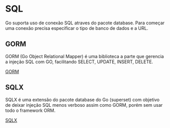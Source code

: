 # SQL

Go suporta uso de conexão SQL atraves do pacote database. Para começar uma conexão precisa especificar o tipo de banco de dados e a URL.

## GORM

GORM (Go Object Relational Mapper) é uma biblioteca a parte que gerencia a injeção SQL com GO, facilitando SELECT, UPDATE, INSERT, DELETE.

[GORM](https://gorm.io/index.html)

## SQLX

SQLX é uma extensão do pacote database do Go (superset) com objetivo de deixar injeção SQL menos verboso assim como GORM, porém sem usar todo o framework ORM.

[SQLX](https://github.com/jmoiron/sqlx) 